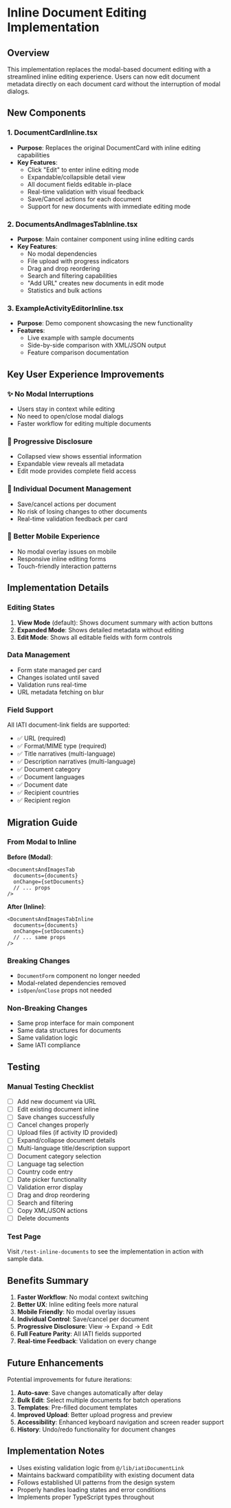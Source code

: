 # Inline Document Editing Implementation

## Overview

This implementation replaces the modal-based document editing with a streamlined inline editing experience. Users can now edit document metadata directly on each document card without the interruption of modal dialogs.

## New Components

### 1. DocumentCardInline.tsx
- **Purpose**: Replaces the original DocumentCard with inline editing capabilities
- **Key Features**:
  - Click "Edit" to enter inline editing mode
  - Expandable/collapsible detail view
  - All document fields editable in-place
  - Real-time validation with visual feedback
  - Save/Cancel actions for each document
  - Support for new documents with immediate editing mode

### 2. DocumentsAndImagesTabInline.tsx
- **Purpose**: Main container component using inline editing cards
- **Key Features**:
  - No modal dependencies
  - File upload with progress indicators
  - Drag and drop reordering
  - Search and filtering capabilities
  - "Add URL" creates new documents in edit mode
  - Statistics and bulk actions

### 3. ExampleActivityEditorInline.tsx
- **Purpose**: Demo component showcasing the new functionality
- **Features**:
  - Live example with sample documents
  - Side-by-side comparison with XML/JSON output
  - Feature comparison documentation

## Key User Experience Improvements

### ✨ No Modal Interruptions
- Users stay in context while editing
- No need to open/close modal dialogs
- Faster workflow for editing multiple documents

### 🎯 Progressive Disclosure
- Collapsed view shows essential information
- Expandable view reveals all metadata
- Edit mode provides complete field access

### 💾 Individual Document Management
- Save/cancel actions per document
- No risk of losing changes to other documents
- Real-time validation feedback per card

### 📱 Better Mobile Experience
- No modal overlay issues on mobile
- Responsive inline editing forms
- Touch-friendly interaction patterns

## Implementation Details

### Editing States
1. **View Mode** (default): Shows document summary with action buttons
2. **Expanded Mode**: Shows detailed metadata without editing
3. **Edit Mode**: Shows all editable fields with form controls

### Data Management
- Form state managed per card
- Changes isolated until saved
- Validation runs real-time
- URL metadata fetching on blur

### Field Support
All IATI document-link fields are supported:
- ✅ URL (required)
- ✅ Format/MIME type (required)
- ✅ Title narratives (multi-language)
- ✅ Description narratives (multi-language)
- ✅ Document category
- ✅ Document languages
- ✅ Document date
- ✅ Recipient countries
- ✅ Recipient region

## Migration Guide

### From Modal to Inline

**Before (Modal)**:
```tsx
<DocumentsAndImagesTab
  documents={documents}
  onChange={setDocuments}
  // ... props
/>
```

**After (Inline)**:
```tsx
<DocumentsAndImagesTabInline
  documents={documents}
  onChange={setDocuments}
  // ... same props
/>
```

### Breaking Changes
- `DocumentForm` component no longer needed
- Modal-related dependencies removed
- `isOpen`/`onClose` props not needed

### Non-Breaking Changes
- Same prop interface for main component
- Same data structures for documents
- Same validation logic
- Same IATI compliance

## Testing

### Manual Testing Checklist
- [ ] Add new document via URL
- [ ] Edit existing document inline
- [ ] Save changes successfully
- [ ] Cancel changes properly
- [ ] Upload files (if activity ID provided)
- [ ] Expand/collapse document details
- [ ] Multi-language title/description support
- [ ] Document category selection
- [ ] Language tag selection
- [ ] Country code entry
- [ ] Date picker functionality
- [ ] Validation error display
- [ ] Drag and drop reordering
- [ ] Search and filtering
- [ ] Copy XML/JSON actions
- [ ] Delete documents

### Test Page
Visit `/test-inline-documents` to see the implementation in action with sample data.

## Benefits Summary

1. **Faster Workflow**: No modal context switching
2. **Better UX**: Inline editing feels more natural
3. **Mobile Friendly**: No modal overlay issues
4. **Individual Control**: Save/cancel per document
5. **Progressive Disclosure**: View → Expand → Edit
6. **Full Feature Parity**: All IATI fields supported
7. **Real-time Feedback**: Validation on every change

## Future Enhancements

Potential improvements for future iterations:

1. **Auto-save**: Save changes automatically after delay
2. **Bulk Edit**: Select multiple documents for batch operations
3. **Templates**: Pre-filled document templates
4. **Improved Upload**: Better upload progress and preview
5. **Accessibility**: Enhanced keyboard navigation and screen reader support
6. **History**: Undo/redo functionality for document changes

## Implementation Notes

- Uses existing validation logic from `@/lib/iatiDocumentLink`
- Maintains backward compatibility with existing document data
- Follows established UI patterns from the design system
- Properly handles loading states and error conditions
- Implements proper TypeScript types throughout 